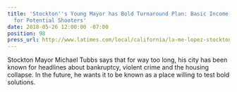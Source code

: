 ```yaml
---
title: 'Stockton''s Young Mayor has Bold Turnaround Plan: Basic Income and Stipends
  for Potential Shooters'
date: 2018-05-26 12:00:00 -07:00
position: 98
press_url: http://www.latimes.com/local/california/la-me-lopez-stockton-money-05272018-story.html
---
```


Stockton Mayor Michael Tubbs says that for way too long, his city has been known for headlines about bankruptcy, violent crime and the housing collapse. In the future, he wants it to be known as a place willing to test bold solutions.
